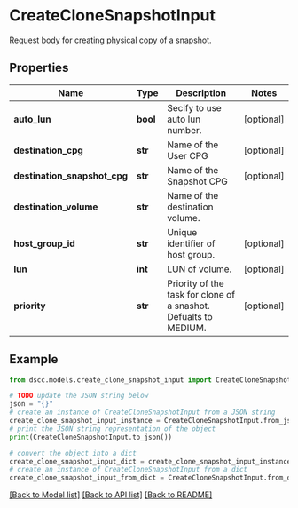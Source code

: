 # CreateCloneSnapshotInput

Request body for creating physical copy of a snapshot.

## Properties

Name | Type | Description | Notes
------------ | ------------- | ------------- | -------------
**auto_lun** | **bool** | Secify to use auto lun number. | [optional] 
**destination_cpg** | **str** | Name of the User CPG | [optional] 
**destination_snapshot_cpg** | **str** | Name of the Snapshot CPG | [optional] 
**destination_volume** | **str** | Name of the destination volume. | 
**host_group_id** | **str** | Unique identifier of host group. | [optional] 
**lun** | **int** | LUN of volume. | [optional] 
**priority** | **str** | Priority of the task for clone of a snashot. Defualts to MEDIUM. | [optional] 

## Example

```python
from dscc.models.create_clone_snapshot_input import CreateCloneSnapshotInput

# TODO update the JSON string below
json = "{}"
# create an instance of CreateCloneSnapshotInput from a JSON string
create_clone_snapshot_input_instance = CreateCloneSnapshotInput.from_json(json)
# print the JSON string representation of the object
print(CreateCloneSnapshotInput.to_json())

# convert the object into a dict
create_clone_snapshot_input_dict = create_clone_snapshot_input_instance.to_dict()
# create an instance of CreateCloneSnapshotInput from a dict
create_clone_snapshot_input_from_dict = CreateCloneSnapshotInput.from_dict(create_clone_snapshot_input_dict)
```
[[Back to Model list]](../README.md#documentation-for-models) [[Back to API list]](../README.md#documentation-for-api-endpoints) [[Back to README]](../README.md)


